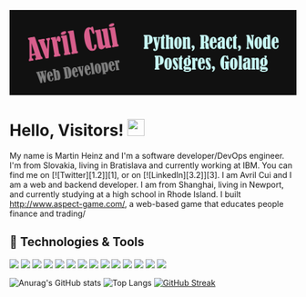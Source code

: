 [![Header](https://github.com/Avril-Cui/Avril-Cui/blob/main/NameHeader.png "Header")](http://www.aspect-game.com/)

# Hello, Visitors! <img src="https://raw.githubusercontent.com/MartinHeinz/MartinHeinz/master/wave.gif" width="30px" height="30px" />
My name is Martin Heinz and I'm a software developer/DevOps engineer. I'm from Slovakia, living in Bratislava and currently working at IBM. You can find me on [![Twitter][1.2]][1],  or on [![LinkedIn][3.2]][3].
I am Avril Cui and I am a web and backend developer. I am from Shanghai, living in Newport, and currently studying at a high school in Rhode Island. I built http://www.aspect-game.com/, a web-based game that educates people finance and trading/

## 🔧 Technologies & Tools
![](https://img.shields.io/badge/Code-Python-informational?style=flat&logo=python&logoColor=white&color=E9538D)
![](https://img.shields.io/badge/Code-JavaScript-informational?style=flat&logo=javascript&logoColor=white&color=E9538D)
![](https://img.shields.io/badge/Code-Golang-informational?style=flat&logo=go&logoColor=white&color=E9538D)
![](https://img.shields.io/badge/Code-Latex-informational?style=flat&logo=latex&logoColor=white&color=E9538D)
![](https://img.shields.io/badge/Tools-PostgreSQL-informational?style=flat&logo=postgresql&logoColor=white&color=E9538D)
![](https://img.shields.io/badge/Framework-Flask-informational?style=flat&logo=figma&logoColor=white&color=E9538D)
![](https://img.shields.io/badge/Framework-Next-informational?style=flat&logo=next.js&logoColor=white&color=E9538D)
![](https://img.shields.io/badge/Framework-Node.js-informational?style=flat&logo=node.js&logoColor=white&color=E9538D)
![](https://img.shields.io/badge/Framework-REDUX-informational?style=flat&logo=redux&logoColor=white&color=E9538D)
![](https://img.shields.io/badge/Framework-React-informational?style=flat&logo=react&logoColor=white&color=E9538D)
![](https://img.shields.io/badge/Blog-Medium-informational?style=flat&logo=medium&logoColor=white&color=E9538D)
![](https://img.shields.io/badge/Design-figma-informational?style=flat&logo=figma&logoColor=white&color=E9538D)
![](https://img.shields.io/badge/Hosting-heroku-informational?style=flat&logo=heroku&logoColor=white&color=E9538D)
![](https://img.shields.io/badge/Hosting-AWS-informational?style=flat&logo=amazon-aws&logoColor=white&color=E9538D)





![Anurag's GitHub stats](https://github-readme-stats.vercel.app/api?username=Avril-Cui&theme=radical&show_icons=true)
![Top Langs](https://github-readme-stats.vercel.app/api/top-langs/?username=Avril-Cui&theme=radical)
[![GitHub Streak](http://github-readme-streak-stats.herokuapp.com?user=Avril-Cui&theme=radical)](https://git.io/streak-stats)

